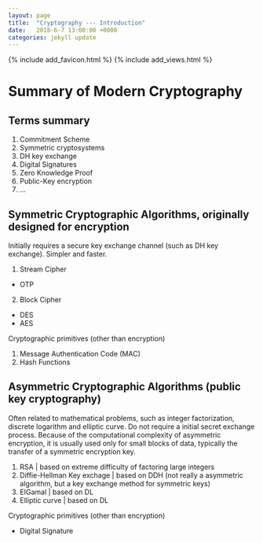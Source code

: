 ```yaml
---
layout: page
title:  "Cryptography --- Introduction"
date:   2018-6-7 13:00:00 +0000
categories: jekyll update
---
```

{% include add_favicon.html %}
{% include add_views.html %}

# Summary of Modern Cryptography

## Terms summary

1. Commitment Scheme
2. Symmetric cryptosystems
3. DH key exchange
4. Digital Signatures
5. Zero Knowledge Proof
6. Public-Key encryption
7. ...

## Symmetric Cryptographic Algorithms, originally designed for encryption

Initially requires a secure key exchange channel (such as DH key exchange). Simpler and faster.

1. Stream Cipher
- OTP

2. Block Cipher
- DES
- AES

Cryptographic primitives (other than encryption)

1. Message Authentication Code (MAC)
2. Hash Functions

## Asymmetric Cryptographic Algorithms (public key cryptography)

Often related to mathematical problems, such as integer factorization, discrete logarithm and elliptic curve. Do not require a initial secret exchange process. Because of the computational complexity of asymmetric encryption, it is usually used only for small blocks of data, typically the transfer of a symmetric encryption key.

1. RSA | based on extreme difficulty of factoring large integers
2. Diffie-Hellman Key exchage | based on DDH (not really a asymmetric algorithm, but a key exchange method for symmetric keys)
3. EIGamal | based on DL
4. Elliptic curve | based on DL

Cryptographic primitives (other than encryption)

- Digital Signature



